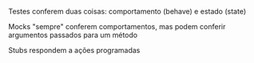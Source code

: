 Testes conferem duas coisas:
comportamento (behave) e
estado (state)

Mocks "sempre" conferem
comportamentos,
mas podem conferir
argumentos
passados para um
método

Stubs
respondem a ações
programadas
